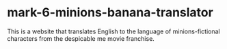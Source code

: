 # mark-6-minions-banana-translator
 This is a website that translates English to the language of minions-fictional characters from the despicable me movie franchise.
